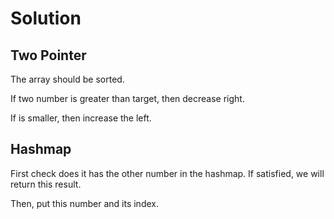 # Solution
## Two Pointer
The array should be sorted.

If two number is greater than target, then decrease right.

If is smaller, then increase the left.

## Hashmap
First check does it has the other number in the hashmap.
If satisfied, we will return this result.

Then, put this number and its index.
